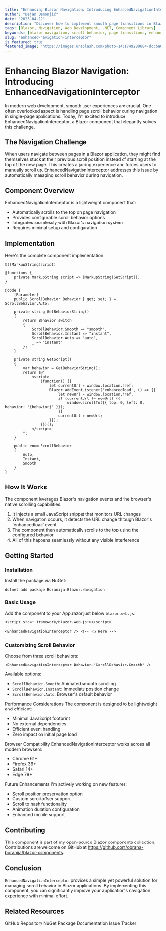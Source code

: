 ```yaml
---
title: "Enhancing Blazor Navigation: Introducing EnhancedNavigationInterceptor"
author: "Dejan Demonjić"
date: "2025-04-19"
description: "Discover how to implement smooth page transitions in Blazor applications with EnhancedNavigationInterceptor - a lightweight component that automatically manages scroll behavior during navigation."
tags: [Blazor, Navigation, Web Development, .NET, Component Library]
keywords: [blazor navigation, scroll behavior, page transitions, enhanced navigation, blazor components, smooth scroll]
slug: "enhanced-navigation-interceptor"
is_featured: true
featured_image: "https://images.unsplash.com/photo-1461749280684-dccba630e2f6?auto=format&fit=crop&q=80&w=1974&ixlib=rb-4.0.3"
---
```


<script type="application/ld+json">
{
  "@context": "https://schema.org",
  "@type": "BlogPosting",
  "headline": "Enhancing Blazor Navigation: Introducing EnhancedNavigationInterceptor",
  "datePublished": "2025-04-19",
  "author": {"@type":"Person","name":"Dejan Demonjić"},
  "publisher": {"@type":"Organization","name":"Dejan Demonjić Blog","logo":{"@type":"ImageObject","url":"https://your-blog-url.com/logo.png"}},
  "url": "https://your-blog-url.com/enhanced-navigation-interceptor",
  "description": "Discover how to implement smooth page transitions in Blazor applications with EnhancedNavigationInterceptor - a lightweight component that automatically manages scroll behavior during navigation.",
  "mainEntityOfPage": {
    "@type": "WebPage",
    "@id": "https://your-blog-url.com/enhanced-navigation-interceptor"
  }
}
</script>

<script type="application/ld+json">
{
  "@context": "https://schema.org",
  "@type": "BreadcrumbList",
  "itemListElement": [
    {
      "@type": "ListItem",
      "position": 1,
      "name": "Home",
      "item": "https://your-blog-url.com/"
    },
    {
      "@type": "ListItem",
      "position": 2,
      "name": "Blog",
      "item": "https://your-blog-url.com/blog"
    },
    {
      "@type": "ListItem",
      "position": 3,
      "name": "Enhancing Blazor Navigation",
      "item": "https://your-blog-url.com/enhanced-navigation-interceptor"
    }
  ]
}
</script>

# Enhancing Blazor Navigation: Introducing EnhancedNavigationInterceptor

In modern web development, smooth user experiences are crucial. One often overlooked aspect is handling page scroll behavior during navigation in single-page applications. Today, I'm excited to introduce EnhancedNavigationInterceptor, a Blazor component that elegantly solves this challenge.

## The Navigation Challenge

When users navigate between pages in a Blazor application, they might find themselves stuck at their previous scroll position instead of starting at the top of the new page. This creates a jarring experience and forces users to manually scroll up. EnhancedNavigationInterceptor addresses this issue by automatically managing scroll behavior during navigation.

## Component Overview

EnhancedNavigationInterceptor is a lightweight component that:

- Automatically scrolls to the top on page navigation
- Provides configurable scroll behavior options
- Integrates seamlessly with Blazor's navigation system
- Requires minimal setup and configuration

## Implementation

Here's the complete component implementation:

```razor
@((MarkupString)script)

@functions {
    private MarkupString script => (MarkupString)GetScript();
}

@code {
    [Parameter]
    public ScrollBehavior Behavior { get; set; } = ScrollBehavior.Auto;

    private string GetBehaviorString()
    {
        return Behavior switch
        {
            ScrollBehavior.Smooth => "smooth",
            ScrollBehavior.Instant => "instant",
            ScrollBehavior.Auto => "auto",
            _ => "instant"
        };
    }

    private string GetScript()
    {
        var behavior = GetBehaviorString();
        return $@"
            <script>
                (function() {{
                    let currentUrl = window.location.href;
                    Blazor.addEventListener('enhancedload', () => {{
                        let newUrl = window.location.href;
                        if (currentUrl != newUrl) {{
                            window.scrollTo({{ top: 0, left: 0, behavior: '{behavior}' }});
                        }}
                        currentUrl = newUrl;
                    }});
                }})();
            </script>
        ";
    }

    public enum ScrollBehavior
    {
        Auto,
        Instant,
        Smooth
    }
}
```

## How It Works
The component leverages Blazor's navigation events and the browser's native scrolling capabilities:

1. It injects a small JavaScript snippet that monitors URL changes
2. When navigation occurs, it detects the URL change through Blazor's 'enhancedload' event
3. The component then automatically scrolls to the top using the configured behavior
4. All of this happens seamlessly without any visible interference
   
## Getting Started

### Installation

Install the package via NuGet:

```bash
dotnet add package Boranija.Blazor.Navigation
```

### Basic Usage
Add the component to your App.razor just below `blazor.web.js`:

```razor
<script src="_framework/blazor.web.js"></script>

<EnhancedNavigationInterceptor /> <!-- 👈 Here -->
```

### Customizing Scroll Behavior
Choose from three scroll behaviors:

```razor
<EnhancedNavigationInterceptor Behavior="ScrollBehavior.Smooth" />
```

Available options:

- `ScrollBehavior.Smooth`: Animated smooth scrolling
- `ScrollBehavior.Instant`: Immediate position change
- `ScrollBehavior.Auto`: Browser's default behavior

Performance Considerations
The component is designed to be lightweight and efficient:

- Minimal JavaScript footprint
- No external dependencies
- Efficient event handling
- Zero impact on initial page load

Browser Compatibility
EnhancedNavigationInterceptor works across all modern browsers:

- Chrome 61+
- Firefox 36+
- Safari 14+
- Edge 79+
  
Future Enhancements
I'm actively working on new features:

- Scroll position preservation option
- Custom scroll offset support
- Scroll to hash functionality
- Animation duration configuration
- Enhanced mobile support

## Contributing
This component is part of my open-source Blazor components collection. Contributions are welcome on GitHub at https://github.com/obrana-boranija/blazor-components.

## Conclusion
`EnhancedNavigationInterceptor` provides a simple yet powerful solution for managing scroll behavior in Blazor applications. By implementing this component, you can significantly improve your application's navigation experience with minimal effort.

## Related Resources
GitHub Repository
NuGet Package
Documentation
Issue Tracker

